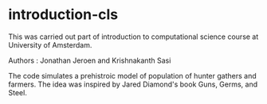 # introduction-cls

This was carried out part of introduction to computational science course at University of Amsterdam.

Authors : Jonathan Jeroen and Krishnakanth Sasi

The code simulates a prehistroic model of population of hunter gathers and farmers. The idea was inspired by Jared Diamond's book Guns, Germs, and Steel.
